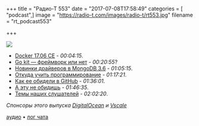 +++
title = "Радио-Т 553"
date = "2017-07-08T17:58:49"
categories = [ "podcast",]
image = "https://radio-t.com/images/radio-t/rt553.jpg"
filename = "rt_podcast553"

+++

![](https://radio-t.com/images/radio-t/rt553.jpg)

- [Docker 17.06 CE](https://blog.docker.com/2017/06/announcing-docker-17-06-community-edition-ce/) - *00:04:15*.
- [Go kit — фреймворк или нет](https://gokit.io/) - *00:20:55*?
- [Новинки драйверов в MongoDB 3.6](https://emptysqua.re/blog/driver-features-for-mongodb-3-6/) - *01:05:15*.
- [Откуда учить программирование](http://www.programmingforbeginnersbook.com/blog/top-down-bottom-up-approaches-to-learning-programming/) - *01:17:21*.
- [Как ее обидели в GitHub](http://where.coraline.codes/blog/my-year-at-github/) - *01:36:01*.
- [А эту не обидишь](https://communequation.wordpress.com/2017/07/05/im-not-a-woman-in-tech/) - *01:46:35*.
- [Темы наших слушателей](https://radio-t.com/p/2017/07/04/prep-553/) - *02:02:20*.

*Спонсоры этого выпуска [DigitalOcean](https://do.co/radiot) и [Vscale](http://bit.ly/radio-t_vscale)*

[аудио](https://cdn.radio-t.com/rt_podcast553.mp3) • [лог чата](http://chat.radio-t.com/logs/radio-t-553.html)
<audio src="https://cdn.radio-t.com/rt_podcast553.mp3" preload="none"></audio>
